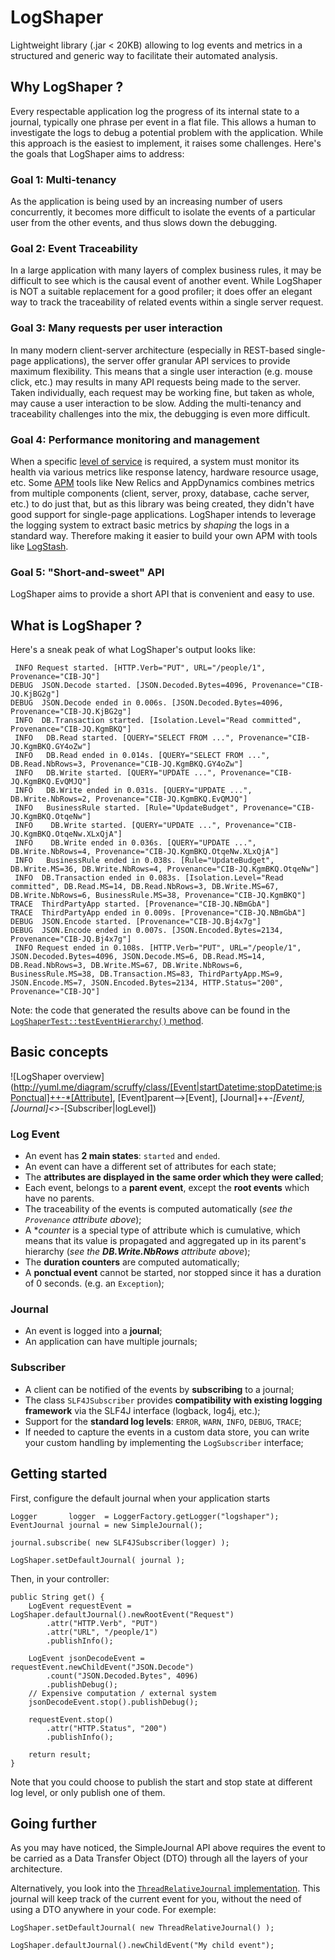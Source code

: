 # LogShaper
Lightweight library (.jar < 20KB) allowing to log events and metrics in a structured and generic way to facilitate their automated analysis.

## Why LogShaper ?
Every respectable application log the progress of its internal state to a journal, typically one phrase per event in a flat file.
This allows a human to investigate the logs to debug a potential problem with the application.
While this approach is the easiest to implement, it raises some challenges. Here's the goals that LogShaper aims to address:

### Goal 1: Multi-tenancy
As the application is being used by an increasing number of users concurrently, it becomes more difficult to isolate the events of a particular user from the other events, and thus slows down the debugging.

### Goal 2: Event Traceability
In a large application with many layers of complex business rules, it may be difficult to see which is the causal event of another event.
While LogShaper is NOT a suitable replacement for a good profiler; it does offer an elegant way to track the traceability of related events within a single server request.

### Goal 3: Many requests per user interaction
In many modern client-server architecture (especially in REST-based single-page applications), the server offer granular API services to provide maximum flexibility.
This means that a single user interaction (e.g. mouse click, etc.) may results in many API requests being made to the server.
Taken individually, each request may be working fine, but taken as whole, may cause a user interaction to be slow.
Adding the multi-tenancy and traceability challenges into the mix, the debugging is even more difficult.

### Goal 4: Performance monitoring and management
When a specific [level of service](https://en.wikipedia.org/wiki/Level_of_service) is required, a system must monitor its health via various metrics like response latency, hardware resource usage, etc.
Some [APM](https://en.wikipedia.org/wiki/Application_performance_management) tools like New Relics and AppDynamics combines metrics from multiple components (client, server, proxy, database, cache server, etc.) to do just that, but as this library was being created, they didn't have good support for single-page applications.
LogShaper intends to leverage the logging system to extract basic metrics by _shaping_ the logs in a standard way.
Therefore making it easier to build your own APM with tools like [LogStash](https://www.elastic.co/products/logstash).

### Goal 5: "Short-and-sweet" API
LogShaper aims to provide a short API that is convenient and easy to use.


## What is LogShaper ?
Here's a sneak peak of what LogShaper's output looks like:

	 INFO Request started. [HTTP.Verb="PUT", URL="/people/1", Provenance="CIB-JQ"]
	DEBUG  JSON.Decode started. [JSON.Decoded.Bytes=4096, Provenance="CIB-JQ.KjBG2g"]
	DEBUG  JSON.Decode ended in 0.006s. [JSON.Decoded.Bytes=4096, Provenance="CIB-JQ.KjBG2g"]
	 INFO  DB.Transaction started. [Isolation.Level="Read committed", Provenance="CIB-JQ.KgmBKQ"]
	 INFO   DB.Read started. [QUERY="SELECT FROM ...", Provenance="CIB-JQ.KgmBKQ.GY4oZw"]
	 INFO   DB.Read ended in 0.014s. [QUERY="SELECT FROM ...", DB.Read.NbRows=3, Provenance="CIB-JQ.KgmBKQ.GY4oZw"]
	 INFO   DB.Write started. [QUERY="UPDATE ...", Provenance="CIB-JQ.KgmBKQ.EvQMJQ"]
	 INFO   DB.Write ended in 0.031s. [QUERY="UPDATE ...", DB.Write.NbRows=2, Provenance="CIB-JQ.KgmBKQ.EvQMJQ"]
	 INFO   BusinessRule started. [Rule="UpdateBudget", Provenance="CIB-JQ.KgmBKQ.OtqeNw"]
	 INFO    DB.Write started. [QUERY="UPDATE ...", Provenance="CIB-JQ.KgmBKQ.OtqeNw.XLxQjA"]
	 INFO    DB.Write ended in 0.036s. [QUERY="UPDATE ...", DB.Write.NbRows=4, Provenance="CIB-JQ.KgmBKQ.OtqeNw.XLxQjA"]
	 INFO   BusinessRule ended in 0.038s. [Rule="UpdateBudget", DB.Write.MS=36, DB.Write.NbRows=4, Provenance="CIB-JQ.KgmBKQ.OtqeNw"]
	 INFO  DB.Transaction ended in 0.083s. [Isolation.Level="Read committed", DB.Read.MS=14, DB.Read.NbRows=3, DB.Write.MS=67, DB.Write.NbRows=6, BusinessRule.MS=38, Provenance="CIB-JQ.KgmBKQ"]
	TRACE  ThirdPartyApp started. [Provenance="CIB-JQ.NBmGbA"]
	TRACE  ThirdPartyApp ended in 0.009s. [Provenance="CIB-JQ.NBmGbA"]
	DEBUG  JSON.Encode started. [Provenance="CIB-JQ.Bj4x7g"]
	DEBUG  JSON.Encode ended in 0.007s. [JSON.Encoded.Bytes=2134, Provenance="CIB-JQ.Bj4x7g"]
	 INFO Request ended in 0.108s. [HTTP.Verb="PUT", URL="/people/1", JSON.Decoded.Bytes=4096, JSON.Decode.MS=6, DB.Read.MS=14, DB.Read.NbRows=3, DB.Write.MS=67, DB.Write.NbRows=6, BusinessRule.MS=38, DB.Transaction.MS=83, ThirdPartyApp.MS=9, JSON.Encode.MS=7, JSON.Encoded.Bytes=2134, HTTP.Status="200", Provenance="CIB-JQ"]

Note: the code that generated the results above can be found in the [`LogShaperTest::testEventHierarchy()` method](src/test/java/net/davidlauzon/logshaper/LogShaperTest.java).


## Basic concepts

![LogShaper overview](http://yuml.me/diagram/scruffy/class/[Event|startDatetime;stopDatetime;isPonctual]++-*[Attribute], [Event]parent-->[Event], [Journal]++-*[Event], [Journal]<>-*[Subscriber|logLevel])

### Log Event
- An event has **2 main states**: `started` and `ended`.
- An event can have a different set of attributes for each state;
- The **attributes are displayed in the same order which they were called**;
- Each event, belongs to a **parent event**, except the **root events** which have no parents.
- The traceability of the events is computed automatically (_see the `Provenance` attribute above_);
- A **counter* is a special type of attribute which is cumulative, which means that its value is propagated and aggregated up in its parent's hierarchy (_see the **DB.Write.NbRows** attribute above_);
- The **duration counters** are computed automatically;
- A **ponctual event** cannot be started, nor stopped since it has a duration of 0 seconds. (e.g. an `Exception`); 

### Journal
- An event is logged into a **journal**;
- An application can have multiple journals;

### Subscriber
- A client can be notified of the events by **subscribing** to a journal;
- The class `SLF4JSubscriber` provides **compatibility with existing logging framework** via the SLF4J interface (logback, log4j, etc.);
- Support for the **standard log levels**: `ERROR`, `WARN`, `INFO`, `DEBUG`, `TRACE`;
- If needed to capture the events in a custom data store, you can write your custom handling by implementing the `LogSubscriber` interface;


## Getting started

First, configure the default journal when your application starts

	Logger       logger  = LoggerFactory.getLogger("logshaper");
	EventJournal journal = new SimpleJournal();
	
	journal.subscribe( new SLF4JSubscriber(logger) );
	
	LogShaper.setDefaultJournal( journal );

Then, in your controller:

	public String get() {
		LogEvent requestEvent = LogShaper.defaultJournal().newRootEvent("Request")
		    .attr("HTTP.Verb", "PUT")
		    .attr("URL", "/people/1")
		    .publishInfo();
	
		LogEvent jsonDecodeEvent = requestEvent.newChildEvent("JSON.Decode")
	        .count("JSON.Decoded.Bytes", 4096)
	        .publishDebug();
        // Expensive computation / external system
        jsonDecodeEvent.stop().publishDebug();
		
		requestEvent.stop()
			.attr("HTTP.Status", "200")
			.publishInfo();
		
		return result;
	}

Note that you could choose to publish the start and stop state at different log level, or only publish one of them.


## Going further
As you may have noticed, the SimpleJournal API above requires the event to be carried as a Data Transfer Object (DTO) through all the layers of your architecture.

Alternatively, you look into the [`ThreadRelativeJournal` implementation](src/main/java/net/davidlauzon/logshaper/journal/ThreadRelativeJournal.java).
This journal will keep track of the current event for you, without the need of using a DTO anywhere in your code.
For exemple:

	LogShaper.setDefaultJournal( new ThreadRelativeJournal() );
	
	LogShaper.defaultJournal().newChildEvent("My child event");
